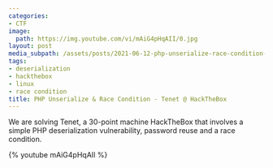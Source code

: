 ```yaml
---
categories:
- CTF
image:
  path: https://img.youtube.com/vi/mAiG4pHqAII/0.jpg
layout: post
media_subpath: /assets/posts/2021-06-12-php-unserialize-race-condition-tenet-hackthebox
tags:
- deserialization
- hackthebox
- linux
- race condition
title: PHP Unserialize & Race Condition - Tenet @ HackTheBox
---
```


We are solving Tenet, a 30-point machine HackTheBox that involves a simple PHP deserialization vulnerability, password reuse and a race condition.

{% youtube mAiG4pHqAII %}